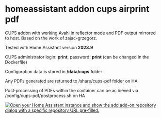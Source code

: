 # homeassistant addon cups airprint pdf
CUPS addon with working Avahi in reflector mode and PDF output mirrored to host.  Based on the work of zajac-grzegorz.

Tested with Home Assistant version **2023.9**

CUPS administrator login: **print**, password: **print** (can be changed in the Dockerfile)

Configuration data is stored in **/data/cups** folder

Any PDFs generated are returned to /share/cups-pdf folder on HA

Post-processing of PDFs within the container can be ac hieved via /config/cups-pdf/postprocess.sh on HA

[![Open your Home Assistant instance and show the add add-on repository dialog with a specific repository URL pre-filled.](https://my.home-assistant.io/badges/supervisor_add_addon_repository.svg)](https://my.home-assistant.io/redirect/supervisor_add_addon_repository/?repository_url=https%3A%2F%2Fgithub.com%2Fpetermce42%2Fha_cups_pdf)
